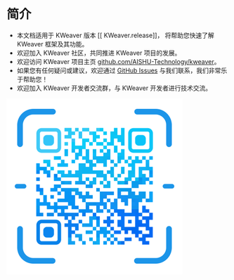 # 简介


- 本文档适用于 KWeaver 版本 [[ KWeaver.release]]， 将帮助您快速了解 KWeaver 框架及其功能。
- 欢迎加入 KWeaver 社区，共同推进 KWeaver 项目的发展。
- 欢迎访问 KWeaver 项目主页 [github.com/AISHU-Technology/kweaver](https://github.com/AISHU-Technology/kweaver)。
- 如果您有任何疑问或建议，欢迎通过 [GitHub Issues](https://github.com/AISHU-Technology/kweaver/issues) 与我们联系，我们非常乐于帮助您！
- 欢迎加入 KWeaver 开发者交流群，与 KWeaver 开发者进行技术交流。

![KWeaver 社区微信群二维码](../images/wx_qr_code.png)